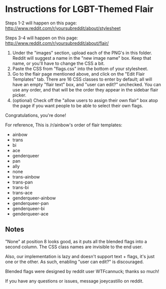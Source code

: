 Instructions for LGBT-Themed Flair
==================================

Steps 1-2 will happen on this page: 
http://www.reddit.com/r/yoursubreddit/about/stylesheet

Steps 3-4 will happen on this page: 
http://www.reddit.com/r/yoursubreddit/about/flair/

1. Under the "images" section, upload each of the PNG's in this folder. 
   Reddit will suggest a name in the "new image name" box. Keep that 
   name, or you'll have to change the CSS a bit. 
2. Paste the CSS from "flags.css" into the bottom of your stylesheet.
3. Go to the flair page mentioned above, and click on the "Edit Flair
   Templates" tab. There are 16 CSS classes to enter by default; all 
   will have an empty "flair text" box, and "user can edit?" unchecked. 
   You can use any order, and that will be the order they appear in the 
   sidebar flair picker.
4. (optional) Check off the "allow users to assign their own flair" box
   atop the page if you want people to be able to select their own flags. 
   
Congratulations, you're done!
   
For reference, This is /r/ainbow's order of flair templates: 

 * ainbow
 * trans
 * bi
 * ace
 * genderqueer
 * pan
 * ally
 * none
 * trans-ainbow
 * trans-pan
 * trans-bi
 * trans-ace
 * genderqueer-ainbow
 * genderqueer-pan
 * genderqueer-bi
 * genderqueer-ace

Notes
-----

"None" at position 8 looks good, as it puts all the blended flags
into a second column. The CSS class names are invisible to the end user. 

Also, our implementation is lazy and doesn't support text + flags, it's 
just one or the other. As such, enabling "user can edit?" is discouraged.

Blended flags were designed by reddit user WTFcannuck; thanks so much! 

If you have any questions or issues, message joeycastillo on reddit. 